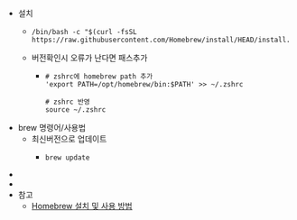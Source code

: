 - 설치
	- ```shell
	  /bin/bash -c "$(curl -fsSL https://raw.githubusercontent.com/Homebrew/install/HEAD/install.sh)"
	  ```
	- 버전확인시 오류가 난다면 패스추가
		- ```shell
		  # zshrc에 homebrew path 추가
		  'export PATH=/opt/homebrew/bin:$PATH' >> ~/.zshrc
		  
		  # zshrc 반영
		  source ~/.zshrc
		  ```
- brew 명령어/사용법
	- 최신버전으로 업데이트
		- ```shell
		  brew update
		  ```
-
-
- 참고
	- [Homebrew 설치 및 사용 방법](https://whalec.io/mac/homebrew-%EC%84%A4%EC%B9%98-%EB%B0%8F-%EC%82%AC%EC%9A%A9-%EB%B0%A9%EB%B2%95/)